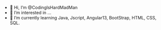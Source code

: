 - 👋 Hi, I’m @CodingIsHardMadMan
- 👀 I’m interested in ...
- 🌱 I’m currently learning Java, Jscript, Angular13, BootStrap, HTML, CSS, SQL.

<!---
CodingIsHardMadMan/CodingIsHardMadMan is a ✨ special ✨ repository because its `README.md` (this file) appears on your GitHub profile.
You can click the Preview link to take a look at your changes.
--->
